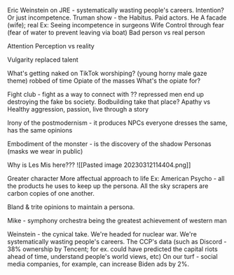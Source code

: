 Eric Weinstein on JRE - systematically wasting people's careers. Intention? Or just incompetence.
Truman show - the Habitus. Paid actors. He 
A facade (wife); real
Ex: Seeing incompetence in surgeons
Wife
Control through fear (fear of water to prevent leaving via boat)
Bad person vs real person

Attention
Perception vs reality

Vulgarity replaced talent

What's getting naked on TikTok worshiping? (young horny male gaze theme)
robbed of time
Opiate of the masses
What's the opiate for?

Fight club - fight as a way to connect with ?? repressed men end up destroying the fake bs society.
	Bodbuilding take that place?
Apathy vs
Healthy aggression, passion, 
live through a story


Irony of the postmodernism - it produces NPCs
everyone dresses the same, has the same opinions

Embodiment of the monster - is the discovery of the shadow
Personas (masks we wear in public)

Why is Les Mis here???
![[Pasted image 20230312114404.png]]

Greater character
More affectual approach to life
Ex: American Psycho - all the products he uses to keep up the persona.
All the sky scrapers are carbon copies of one another.

Bland & trite opinions to maintain a persona.

Mike - symphony orchestra being the greatest achievement of western man

Weinstein - the cynical take. We're headed for nuclear war. We're systematically wasting people's careers.
The CCP's data (such as Discord - 38% ownership by Tencent; for ex. could have predicted the capital riots ahead of time, understand people's world views, etc)
On our turf - social media companies, for example, can increase Biden ads by 2%.
